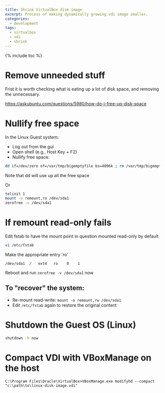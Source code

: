 ```yaml
---
title: Shrink VirtualBox disk image
excerpt: Process of making dynamically growing vdi image smaller.
categories:
  - development
tags:
  - virtualbox
  - vdi
  - shrink
---
```


{% include toc %}


# Remove unneeded stuff

Frist it is worth checking what is eating up a lot of disk space, and removing the unnecessary.

https://askubuntu.com/questions/5980/how-do-i-free-up-disk-space


# Nullify free space

In the Linux Guest system:

- Log out from the gui
- Open shell (e.g., Host Key + F2)
- Nullify free space:

```bash
dd if=/dev/zero of=/var/tmp/bigemptyfile bs=4096k ; rm /var/tmp/bigemptyfile
```
Note that dd will use up all the free space

Or

```bash
telinit 1
mount -o remount,ro /dev/sda1
zerofree -v /dev/sda1
```

# If remount read-only fails

Edit fstab to have the mount point in question mounted read-only by default

```bash
vi /etc/fstab
```

Make the appropriate entry 'ro'

```
/dev/sda1  /   ext4   ro    0    1
```

Reboot and run `zerofree -v /dev/sda1` now

## To "recover" the system:

- Re-mount read-write: `mount -o remount,rw /dev/sda1`
- Edit `/etc/fstab` again to restore the original content


# Shutdown the Guest OS (Linux)

```bash
shutdown -h now
```

# Compact VDI with VBoxManage on the host

```
C:\Program Files\Oracle\VirtualBox>VBoxManage.exe modifyhd --compact "c:\path\to\linux-disk-image.vdi"
```
